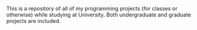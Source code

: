 This is a repository of all of my programming projects (for classes or otherwise) while studying at University. Both undergraduate and graduate projects are included.
